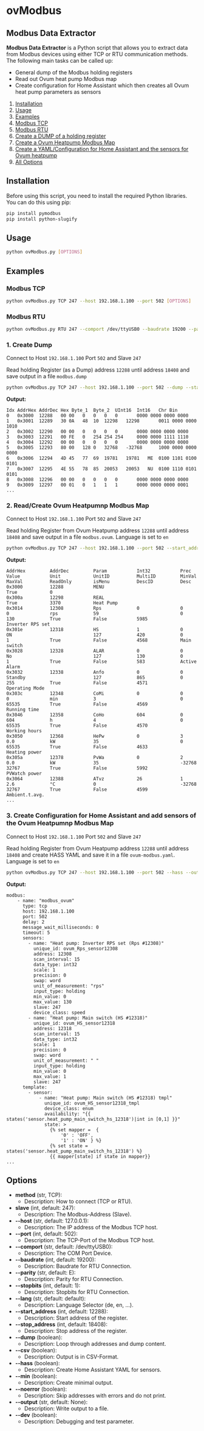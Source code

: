# ovModbus
## Modbus Data Extractor

**Modbus Data Extractor** is a Python script that allows you to extract data from Modbus devices using either TCP or RTU communication methods. 
The following main tasks can be called up:
- General dump of the Modbus holding registers
- Read out Ovum heat pump Modbus map
- Create configuration for Home Assistant which then creates all Ovum heat pump parameters as sensors

1. [Installation](#installation)
2. [Usage](#usage)
3. [Examples](#examples)
4. [Modbus TCP](#modbustcp)
5. [Modbus RTU](#modbusrtu)
6. [Create a DUMP of a holding register](#dump)
7. [Create a Ovum Heatpump Modbus Map](#ovummap)
8. [Create a YAML/Configuration for Home Assistant and the sensors for Ovum heatpump](#hass)
9. [All Options](#options)

## Installation
<a name="installation"></a>

Before using this script, you need to install the required Python libraries. You can do this using pip:

```bash
pip install pymodbus
pip install python-slugify
```

## Usage
<a name="usage"></a>

```bash
python ovModbus.py [OPTIONS]
```
## Examples
<a name="examples"></a>
### Modbus TCP
<a name="modbustcp"></a>
```bash
python ovModbus.py TCP 247 --host 192.168.1.100 --port 502 [OPTIONS]
```

### Modbus RTU
<a name="modbusrtu"></a>
```bash
python ovModbus.py RTU 247 --comport /dev/ttyUSB0 --baudrate 19200 --parity E --stopbits 1 [OPTIONS]
```

### 1. Create Dump
<a name="dump"></a>
Connect to Host ```192.168.1.100``` Port ```502``` and Slave ```247```

Read holding Register (as a Dump) address ```12288``` until address ```18408``` and save output in a file ```modbus.dump```
```bash
python ovModbus.py TCP 247 --host 192.168.1.100 --port 502 --dump --start_address 12288 --stop_address 18408 --output modbus.dump
```
**Output:**
```
Idx	AddrHex	AddrDec	Hex	Byte_1	Byte_2	UInt16	Int16	Chr	Bin
0	0x3000	12288	00 00	0	0	0	0		0000 0000 0000 0000
1	0x3001	12289	30 0A	48	10	12298	12298		0011 0000 0000 1010
2	0x3002	12290	00 00	0	0	0	0		0000 0000 0000 0000
3	0x3003	12291	00 FE	0	254	254	254		0000 0000 1111 1110
4	0x3004	12292	00 00	0	0	0	0		0000 0000 0000 0000
5	0x3005	12293	80 00	128	0	32768	-32768		1000 0000 0000 0000
6	0x3006	12294	4D 45	77	69	19781	19781	ME	0100 1101 0100 0101
7	0x3007	12295	4E 55	78	85	20053	20053	NU	0100 1110 0101 0101
8	0x3008	12296	00 00	0	0	0	0		0000 0000 0000 0000
9	0x3009	12297	00 01	0	1	1	1		0000 0000 0000 0001
...
```

### 2. Read/Create Ovum Heatpumnp Modbus Map
<a name="ovummap"></a>
Connect to Host ```192.168.1.100``` Port ```502``` and Slave ```247```

Read holding Register from Ovum Heatpump address ```12288``` until address ```18408``` and save output in a file ```modbus.ovum```. Language is set to ```en```

```bash
python ovModbus.py TCP 247 --host 192.168.1.100 --port 502 --start_address 12288 --stop_address 18408 --output modbus.ovum --lang en
```
**Output:**
```
AddrHex         AddrDec         Param           Int32           Prec            Value           Unit            UnitID          MultiID         MinVal          MaxVal          ReadOnly        isMenu          DescID          Desc
0x3000          12288           MENU                                                                                                                                                            True            0               
0x300a          12298           REAL                                                                                                                                                            True            3370            Heat Pump
0x3014          12308           Rps             0               0               0               rps             59                              0               130             True            False           5985            Inverter RPS set
0x301e          12318           HS              1               0               ON                              127             420             0               1               True            False           4568            Main switch
0x3028          12328           ALAR            0               0               No                              127             130             0               1               True            False           583             Active Alarm
0x3032          12338           Anfo            0               0               Standby                         127             865             0               255             True            False           4571            Operating Mode
0x303c          12348           CoMi            0               0               0               min             3                               0               65535           True            False           4569            Running time
0x3046          12358           CoHo            604             0               604             h               4                               0               65535           True            False           4570            Working hours
0x3050          12368           HePw            0               3               0.0             kW              35                              0               65535           True            False           4633            Heating power
0x305a          12378           PvWa            0               2               0.0             kW              35                              -32768          32767           True            False           5992            PVWatch power
0x3064          12388           ATvz            26              1               2.6             °C              0                               -32768          32767           True            False           4599            Ambient.t.avg.
...
```

### 3. Create Configuration for Home Assistant and add sensors of the Ovum Heatpumnp Modbus Map
<a name="hass"></a>
Connect to Host ```192.168.1.100``` Port ```502``` and Slave ```247```

Read holding Register from Ovum Heatpump address ```12288``` until address ```18408``` and create HASS YAML and save it in a file ```ovum-modbus.yaml```. Language is set to ```en```

```bash
python ovModbus.py TCP 247 --host 192.168.1.100 --port 502 --hass --output ovum-modbus.yaml --lang en
```
**Output:**
```
modbus:
    - name: "modbus_ovum"
      type: tcp
      host: 192.168.1.100
      port: 502
      delay: 2
      message_wait_milliseconds: 0
      timeout: 5
      sensors:
        - name: "Heat pump: Inverter RPS set (Rps #12308)"         
          unique_id: ovum_Rps_sensor12308
          address: 12308
          scan_interval: 15                
          data_type: int32
          scale: 1
          precision: 0
          swap: word
          unit_of_measurement: "rps"
          input_type: holding
          min_value: 0
          max_value: 130
          slave: 247                    
          device_class: speed
        - name: "Heat pump: Main switch (HS #12318)"         
          unique_id: ovum_HS_sensor12318
          address: 12318
          scan_interval: 15                
          data_type: int32
          scale: 1
          precision: 0
          swap: word
          unit_of_measurement: " "
          input_type: holding
          min_value: 0
          max_value: 1
          slave: 247
      template:
        - sensor:
            - name: "Heat pump: Main switch (HS #12318) tmpl"
              unique_id: ovum_HS_sensor12318_tmpl            
              device_class: enum
              availability: "{{ states('sensor.heat_pump_main_switch_hs_12318')|int in [0,1] }}"
              state: >
                {% set mapper =  {
                    '0' : 'OFF',
                    '1' : 'ON' } %}            
                {% set state = states('sensor.heat_pump_main_switch_hs_12318') %}
                {{ mapper[state] if state in mapper}}
...
```

## Options
<a name="options"></a>

- **method** (str, TCP):
  - Description: How to connect (TCP or RTU).
- **slave** (int, default: 247):
  - Description: The Modbus-Address (Slave).
- **--host** (str, default: 127.0.0.1):
  - Description: The IP address of the Modbus TCP host.
- **--port** (int, default: 502):
  - Description: The TCP-Port of the Modbus TCP host.
- **--comport** (str, default: /dev/ttyUSB0):
  - Description: The COM Port Device.
- **--baudrate** (int, default: 19200):
  - Description: Baudrate for RTU Connection.
- **--parity** (str, default: E):
  - Description: Parity for RTU Connection.
- **--stopbits** (int, default: 1):
  - Description: Stopbits for RTU Connection.
- **--lang** (str, default: default):
  - Description: Language Selector (de, en, ...).
- **--start_address** (int, default: 12288):
  - Description: Start address of the register.
- **--stop_address** (int, default: 18408):
  - Description: Stop address of the register.
- **--dump** (boolean):
  - Description: Loop through addresses and dump content.
- **--csv** (boolean):
  - Description: Output is in CSV-Format.
- **--hass** (boolean):
  - Description: Create Home Assistant YAML for sensors.
- **--min** (boolean):
  - Description: Create minimal output.
- **--noerror** (boolean):
  - Description: Skip addresses with errors and do not print.
- **--output** (str, default: None):
  - Description: Write output to a file.
- **--dev** (boolean):
  - Description: Debugging and test parameter.
